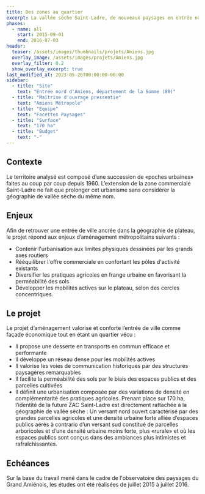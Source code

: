 ```yaml
---
title: Des zones au quartier
excerpt: La vallée sèche Saint-Ladre, de nouveaux paysages en entrée nord d'Amiens
phases:
  - name: all
    start: 2015-09-01
    end: 2016-07-03
header:
  teaser: /assets/images/thumbnails/projets/Amiens.jpg
  overlay_image: /assets/images/projets/Amiens.jpg
  overlay_filter: 0.2
  show_overlay_excerpt: true
last_modified_at: 2023-05-26T00:00:00-00:00
sidebar:
  - title: "Site"
    text: "Entrée nord d'Amiens, département de la Somme (80)"
  - title: "Maîtrise d'ouvrage pressentie"
    text: "Amiens Métropole"
  - title: "Equipe"
    text: "Facettes Paysages"
  - title: "Surface"
    text: "170 ha"
  - title: "Budget"
    text: "-"
---
```

## Contexte 

Le territoire analysé est composé d’une succession de «poches urbaines» faites au coup par coup depuis 1960. L’extension de la zone commerciale Saint-Ladre ne fait que prolonger cet urbanisme sans considérer la géographie de vallée sèche du même nom.

## Enjeux

Afin de retrouver une entrée de ville ancrée dans la géographie de plateau, le projet répond aux enjeux d’aménagement métropolitains suivants :
* Contenir l'urbanisation aux limites physiques dessinées par les grands axes routiers
* Rééquilibrer l'offre commerciale en confortant les pôles d'activité existants
* Diversifier les pratiques agricoles en frange urbaine en favorisant la perméabilité des sols
* Développer les mobilités actives sur le plateau, selon des cercles concentriques.


## Le projet

Le projet d’aménagement valorise et conforte l’entrée de ville comme façade économique tout en étant un quartier vécu : 
* Il propose une desserte en transports en commun efficace et performante
* Il développe un réseau dense pour les mobilités actives 
* Il valorise les voies de communication historiques par des structures paysagères remarquables
* Il facilite la perméabilité des sols par le biais des espaces publics et des parcelles cultivées
* Il définit une urbanisation composée par des variations de densité en complémentarité des pratiques agricoles.
Prenant place sur 170 ha, l’identité de la future ZAC Saint-Ladre est directement rattachée à la géographie de vallée sèche :  Un versant nord ouvert caractérisé par des grandes parcelles agricoles et une densité urbaine forte alliée d’espaces publics aérés à contrario d’un versant sud constitué de parcelles arboricoles et d’une densité urbaine moins forte, plus «rurale» et où les espaces publics sont conçus dans des ambiances plus intimistes et rafraîchissantes.

## Echéances

Sur la base du travail mené dans le cadre de l'observatoire des paysages du Grand Amiénois, les études ont été réalisées de juillet 2015 à juillet 2016.

